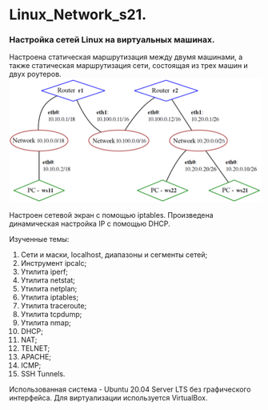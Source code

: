 # Linux_Network_s21.
### Настройка сетей Linux на виртуальных машинах. 

Настроена статическая маршрутизация между двумя машинами, а также статическая маршрутизация сети, состоящая из трех машин и двух роутеров. 
![Сеть](/src/images/part5.1.png "Сеть")

Настроен сетевой экран с помощью iptables. Произведена динамическая настройка IP с помощью DHCP. 

Изученные темы: 
1. Сети и маски, localhost, диапазоны и сегменты сетей;
2. Инструмент ipcalc;
3. Утилита iperf;
4. Утилита netstat;
5. Утилита netplan;
6. Утилита iptables;
7. Утилита traceroute;
8. Утилита tcpdump;
9. Утилита nmap;
10. DHCP;
11. NAT;
12. TELNET;
13. APACHE;
14. ICMP;
15. SSH Tunnels.

Использованная система - Ubuntu 20.04 Server LTS без графического интерфейса. Для виртуализации используется VirtualBox.
